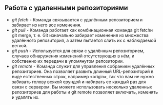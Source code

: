 ## Работа с удаленными репозиториями

* *git fetch* - Команда связывается с удалённым репозиторием и забирает из него все изменения.
* *git pull* - Команда работает как комбинационная команда git fetchи git merge, т. е. Git изначально забирает изменения из множества удалённого репозитория, а затем пытается слить их с наблюдаемой веткой.
* *git push* - Используется для связи с удалённым репозиторием, случаев обнаружения изменений отсутствующих в нём, и собственно их передачи в упомянутом репозитории. 
* *git remote* - Команда служит для управления собранием удалённых репозиториев. Она позволяет развить длинный URL-репозиторий в виде естественных строк, например «origin», так что вам не нужно забивать голову всякой ерундой и набирать ее каждый раз для связи с сервером. Вы можете использовать несколько удаленных репозиториев для работы и git remote позволяет включать, изменять и удалять их.
